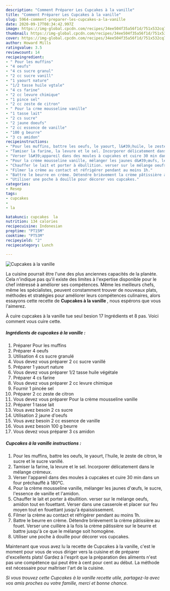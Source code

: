 ```yaml
---
description: "Comment Préparer Les Cupcakes à la vanille"
title: "Comment Préparer Les Cupcakes à la vanille"
slug: 5964-comment-preparer-les-cupcakes-a-la-vanille
date: 2020-09-17T08:34:42.997Z
image: https://img-global.cpcdn.com/recipes/34ee504f35a56f1d/751x532cq70/cupcakes-a-la-vanille-photo-principale-de-la-recette.jpg
thumbnail: https://img-global.cpcdn.com/recipes/34ee504f35a56f1d/751x532cq70/cupcakes-a-la-vanille-photo-principale-de-la-recette.jpg
cover: https://img-global.cpcdn.com/recipes/34ee504f35a56f1d/751x532cq70/cupcakes-a-la-vanille-photo-principale-de-la-recette.jpg
author: Howard Mills
ratingvalue: 3.5
reviewcount: 14
recipeingredient:
- " Pour les muffins"
- "4 oeufs"
- "4 cs sucre granul"
- "2 cc sucre vanill"
- "1 yaourt nature"
- "1/2 tasse huile vgtale"
- "4 cs farine"
- "2 cc levure chimique"
- "1 pince sel"
- "2 cc zeste de citron"
- " Pour la crme mousseline vanille"
- "1 tasse lait"
- "2 cs sucre"
- "2 jaune doeufs"
- "2 cc essence de vanille"
- "100 g beurre"
- "3 cs amidon"
recipeinstructions:
- "Pour les muffins, battre les oeufs, le yaourt, l&#39;huile, le zeste de citron, le sucre et le sucre vanillé."
- "Tamiser la farine, la levure et le sel. Incorporer délicatement dans le mélange crémeux."
- "Verser l&#39;appareil dans des moules à cupcakes et cuire 30 min dans un four préchauffé à 180°C."
- "Pour la crème mousseline vanille, mélanger les jaunes d&#39;œufs, le sucre, l&#39;essence de vanille et l&#39;amidon."
- "Chauffer le lait et porter à ébullition. verser sur le mélange oeufs, amidon tout en fouettant. Verser dans une casserole et placer sur feu moyen tout en fouettant jusqu&#39;à épaississement."
- "Filmer la crème au contact et réfrigérer pendant au moins 1h."
- "Battre le beurre en crème. Détendre brièvement la crème pâtissière au fouet. Verser une cuillère à la fois la crème pâtissière sur le beurre et battre jusqu&#39;à ce que le mélange soit homogène."
- "Utiliser une poche à douille pour décorer vos cupcakes."
categories:
- Resep
tags:
- cupcakes
- 
- la

katakunci: cupcakes  la 
nutrition: 134 calories
recipecuisine: Indonesian
preptime: "PT15M"
cooktime: "PT53M"
recipeyield: "2"
recipecategory: Lunch

---
```



![Cupcakes à la vanille](https://img-global.cpcdn.com/recipes/34ee504f35a56f1d/751x532cq70/cupcakes-a-la-vanille-photo-principale-de-la-recette.jpg)

La cuisine pourrait être l'une des plus anciennes capacités de la planète. Cela n'indique pas qu'il existe des limites à l'expertise disponible pour le chef intéressé à améliorer ses compétences. Même les meilleurs chefs, même les spécialistes, peuvent constamment trouver de nouveaux plats, méthodes et stratégies pour améliorer leurs compétences culinaires, alors essayons cette recette de <strong> Cupcakes à la vanille </strong>, nous espérons que vous l'aimerez.

<!--inarticleads1-->

À cuire cupcakes à la vanille tue seul besion 17 Ingrédients et 8 pas. Voici comment vous cuire cette.

##### Ingrédients de cupcakes à la vanille :

1. Préparer  Pour les muffins
1. Préparer 4 oeufs
1. Utilisation 4 cs sucre granulé
1. Vous devez vous préparer 2 cc sucre vanillé
1. Préparer 1 yaourt nature
1. Vous devez vous préparer 1/2 tasse huile végétale
1. Préparer 4 cs farine
1. Vous devez vous préparer 2 cc levure chimique
1. Fournir 1 pincée sel
1. Préparer 2 cc zeste de citron
1. Vous devez vous préparer  Pour la crème mousseline vanille
1. Préparer 1 tasse lait
1. Vous avez besoin 2 cs sucre
1. Utilisation 2 jaune d&#39;oeufs
1. Vous avez besoin 2 cc essence de vanille
1. Vous avez besoin 100 g beurre
1. Vous devez vous préparer 3 cs amidon




<!--inarticleads2-->

##### Cupcakes à la vanille instructions :

1. Pour les muffins, battre les oeufs, le yaourt, l&#39;huile, le zeste de citron, le sucre et le sucre vanillé.
1. Tamiser la farine, la levure et le sel. Incorporer délicatement dans le mélange crémeux.
1. Verser l&#39;appareil dans des moules à cupcakes et cuire 30 min dans un four préchauffé à 180°C.
1. Pour la crème mousseline vanille, mélanger les jaunes d&#39;œufs, le sucre, l&#39;essence de vanille et l&#39;amidon.
1. Chauffer le lait et porter à ébullition. verser sur le mélange oeufs, amidon tout en fouettant. Verser dans une casserole et placer sur feu moyen tout en fouettant jusqu&#39;à épaississement.
1. Filmer la crème au contact et réfrigérer pendant au moins 1h.
1. Battre le beurre en crème. Détendre brièvement la crème pâtissière au fouet. Verser une cuillère à la fois la crème pâtissière sur le beurre et battre jusqu&#39;à ce que le mélange soit homogène.
1. Utiliser une poche à douille pour décorer vos cupcakes.




<!--inarticleads1-->

<p>
Maintenant que vous avez lu la recette de Cupcakes à la vanille, c'est le moment pour vous de vous diriger vers la cuisine et de préparer d'excellents plats! Gardez à l'esprit que la préparation des aliments n'est pas une compétence qui peut être à cent pour cent au début. La méthode est nécessaire pour maîtriser l'art de la cuisine.
</p>

<p>
<i>Si vous trouvez cette Cupcakes à la vanille recette utile, partagez-la avec vos amis proches ou votre famille, merci et bonne chance.</i>
</p>
